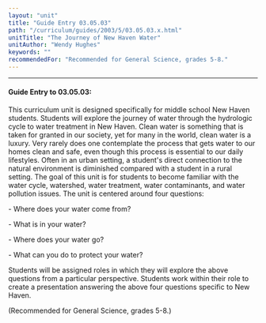 ```yaml
---
layout: "unit"
title: "Guide Entry 03.05.03"
path: "/curriculum/guides/2003/5/03.05.03.x.html"
unitTitle: "The Journey of New Haven Water"
unitAuthor: "Wendy Hughes"
keywords: ""
recommendedFor: "Recommended for General Science, grades 5-8."
---
```

<body>
<hr/>
 <h4>
  Guide Entry to 03.05.03:
 </h4>
 <p>
  This curriculum unit is designed specifically for middle school New Haven students.  Students will explore the journey of water through the hydrologic cycle to water treatment in New Haven. Clean water is something that is taken for granted in our society, yet for many in the world, clean water is a luxury.  Very rarely does one contemplate the process that gets water to our homes clean and safe, even though this process is essential to our daily lifestyles. Often in an urban setting, a student's direct connection to the natural environment is diminished compared with a student in a rural setting. The goal of this unit is for students to become familiar with the water cycle, watershed, water treatment, water contaminants, and water pollution issues.  The unit is centered around four questions:
 </p>
 <p>
  -  Where does your water come from?
 </p>
 <p>
  -  What is in your water?
 </p>
 <p>
  -  Where does your water go?
 </p>
 <p>
  -  What can you do to protect your water?
 </p>
<p>
  Students will be assigned roles in which they will explore the above questions from a particular perspective. Students work within their role to create a presentation answering the above four questions specific to New Haven.
 </p>
<p>
  (Recommended for General Science, grades 5-8.)
 </p>

</body>